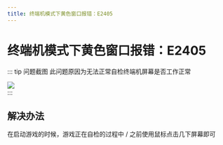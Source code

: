 ```yaml
---
title: 终端机模式下黄色窗口报错：E2405
---
```


# 终端机模式下黄色窗口报错：E2405

::: tip 问题截图
此问题原因为无法正常自检终端机屏幕是否工作正常  

![](https://pics-a1c.pages.dev/ng_web/game/issueFix/5/1.jpg)  
:::

## 解决办法

在启动游戏的时候，游戏正在自检的过程中 / 之前使用鼠标点击几下屏幕即可  